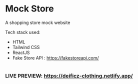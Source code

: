 # Mock Store

A shopping store mock website 

Tech stack used:
  -  HTML
  -  Tailwind CSS
  -  ReactJS
  -  Fake Store API : https://fakestoreapi.com/
#

### **LIVE PREVIEW:** https://deificz-clothing.netlify.app/
